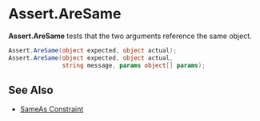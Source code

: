 # Assert.AreSame

**Assert.AreSame** tests that the two arguments reference the same object.

```csharp
Assert.AreSame(object expected, object actual);
Assert.AreSame(object expected, object actual,
               string message, params object[] params);
```

## See Also

* [SameAs Constraint](xref:sameasconstraint)
